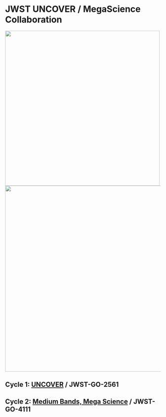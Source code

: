# JWST UNCOVER / MegaScience Collaboration 

<!-- ![UNCOVER logo](https://jwst-uncover.github.io/images/UNCOVER_logo_black.png) -->

<img src="https://jwst-uncover.github.io/images/UNCOVER_logo_black.png" width="500px"/>
<img src="https://jwst-uncover.github.io/images/megascience_black.png" width="600px"/>


## Cycle 1: [UNCOVER](https://jwst-uncover.github.io) / JWST-GO-2561

## Cycle 2: [Medium Bands, Mega Science](https://jwst-uncover.github.io/megascience/) / JWST-GO-4111
